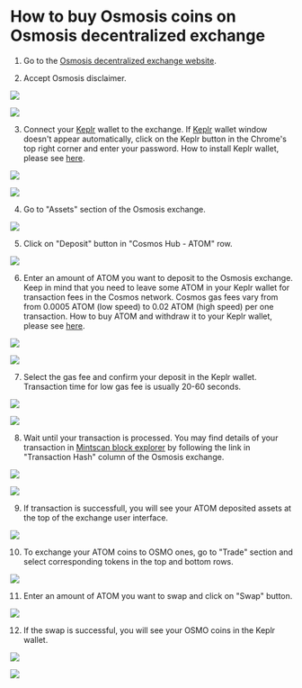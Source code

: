 # How to buy Osmosis coins on Osmosis decentralized exchange

1. Go to the [Osmosis decentralized exchange website](https://app.osmosis.zone/).

2. Accept Osmosis disclaimer.

![](../../.gitbook/assets/00_osmosis_disclaimer.png)

![](../../.gitbook/assets/01_osmosis_homepage.png)

3. Connect your [Keplr](https://www.keplr.app/) wallet to the exchange. If [Keplr](https://www.keplr.app/) wallet window doesn't appear automatically, click on the Keplr button in the Chrome's top right corner and enter your password. How to install Keplr wallet, please see [here](how-to-install-keplr-wallet.md).

![](../../.gitbook/assets/02_keplr_login_to_osmosis_exchange%20%281%29.png)

![](../../.gitbook/assets/03_keplr_logged_in.png)

4. Go to "Assets" section of the Osmosis exchange.

![](../../.gitbook/assets/04_assets_section.png)

5. Click on "Deposit" button in "Cosmos Hub - ATOM" row.

![](../../.gitbook/assets/05_atom_deposit_button.png)

6. Enter an amount of ATOM you want to deposit to the Osmosis exchange. Keep in mind that you need to leave some ATOM in your Keplr wallet for transaction fees in the Cosmos network. Cosmos gas fees vary from from 0.0005 ATOM \(low speed\) to 0.02 ATOM \(high speed\) per one transaction. How to buy ATOM and withdraw it to your Keplr wallet, please see [here](how-to-buy-atom-on-centralized-exchange/).

![](../../.gitbook/assets/07_deposit_ibc_asset_screen.png)

![](../../.gitbook/assets/08_deposit_0_08_atom.png)

7. Select the gas fee and confirm your deposit in the Keplr wallet. Transaction time for low gas fee is usually 20-60 seconds.

![](../../.gitbook/assets/09_deposit_confirmation.png)

![](../../.gitbook/assets/10_low_fee_selection.png)

8. Wait until your transaction is processed. You may find details of your transaction in [Mintscan block explorer](https://www.mintscan.io/osmosis) by following the link in "Transaction Hash" column of the Osmosis exchange.

![](../../.gitbook/assets/11_pending_transaction.png)

![](../../.gitbook/assets/12_successful_transaction.png)

9. If transaction is successfull, you will see your ATOM deposited assets at the top of the exchange user interface.

![](../../.gitbook/assets/13_assets_overview.png)

10. To exchange your ATOM coins to OSMO ones, go to "Trade" section and select corresponding tokens in the top and bottom rows.

![](../../.gitbook/assets/14_osmosis_trade_section_with_balance.png)

11. Enter an amount of ATOM you want to swap and click on "Swap" button.

![](../../.gitbook/assets/15_swap_max_button.png)

12. If the swap is successful, you will see your OSMO coins in the Keplr wallet.

![](../../.gitbook/assets/16_tx_successful.png)

![](../../.gitbook/assets/17_osmosis_balance.png)

